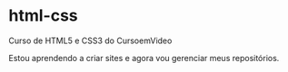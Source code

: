 # html-css
 Curso de HTML5 e CSS3 do CursoemVideo

 Estou aprendendo a criar sites e agora vou gerenciar meus repositórios.
